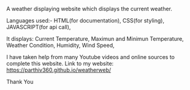 A weather displaying website which displays the current weather.

Languages used:-
 HTML(for documentation),
 CSS(for styling),
 JAVASCRIPT(for api call),
 
It displays:
  Current Temperature,
  Maximun and Minimun Temperature,
  Weather Condition,
  Humidity,
  Wind Speed,
  
I have taken help from many Youtube videos and online sources to complete this website.
Link to my website: https://parthiv360.github.io/weatherweb/

Thank You
